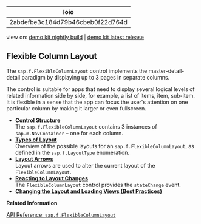 <!-- loio2abdefbe3c184d79b46cbeb0f22d764d -->

| loio |
| -----|
| 2abdefbe3c184d79b46cbeb0f22d764d |

<div id="loio">

view on: [demo kit nightly build](https://openui5nightly.hana.ondemand.com/topic/2abdefbe3c184d79b46cbeb0f22d764d) | [demo kit latest release](https://sdk.openui5.org/topic/2abdefbe3c184d79b46cbeb0f22d764d)</div>

## Flexible Column Layout

The `sap.f.FlexibleColumnLayout` control implements the master-detail-detail paradigm by displaying up to 3 pages in separate columns.

The control is suitable for apps that need to display several logical levels of related information side by side, for example, a list of items, item, sub-item. It is flexible in a sense that the app can focus the user's attention on one particular column by making it larger or even fullscreen.

-   **[Control Structure](Control_Structure_a254991.md "The sap.f.FlexibleColumnLayout contains 3 instances of
			sap.m.NavContainer  – one for each column.")**  
The `sap.f.FlexibleColumnLayout` contains 3 instances of `sap.m.NavContainer` – one for each column.
-   **[Types of Layout](Types_of_Layout_3b9f760.md "Overview of the possible layouts for an sap.f.FlexibleColumnLayout, as
		defined in the sap.f.LayoutType enumeration.")**  
Overview of the possible layouts for an `sap.f.FlexibleColumnLayout`, as defined in the `sap.f.LayoutType` enumeration.
-   **[Layout Arrows](Layout_Arrows_24a9e0e.md "Layout arrows are used to alter the current layout of the
			FlexibleColumnLayout.")**  
Layout arrows are used to alter the current layout of the `FlexibleColumnLayout`.
-   **[Reacting to Layout Changes](Reacting_to_Layout_Changes_de31215.md "The FlexibleColumnLayout control provides the
			stateChange event. ")**  
The `FlexibleColumnLayout` control provides the `stateChange` event.
-   **[Changing the Layout and Loading Views \(Best Practices\)](Changing_the_Layout_and_Loading_Views_Best_Practices_607a316.md "")**  


**Related Information**  


[API Reference: `sap.f.FlexibleColumnLayout`](https://sdk.openui5.orgdocs/api/symbols/sap.f.FlexibleColumnLayout.html)

